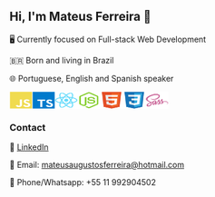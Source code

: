 ## Hi, I'm Mateus Ferreira  👋
 🖥️ Currently focused on Full-stack Web Development
 
 🇧🇷 Born and living in Brazil
 
 🌐 Portuguese, English and Spanish speaker

<img align="center" alt="JavaScript" height="30" width="40" src="https://raw.githubusercontent.com/devicons/devicon/master/icons/javascript/javascript-plain.svg"><img align="center" alt="TypeScript" height="30" width="40" src="https://raw.githubusercontent.com/devicons/devicon/master/icons/typescript/typescript-plain.svg"><img align="center" alt="React" height="30" width="40" src="https://raw.githubusercontent.com/devicons/devicon/master/icons/react/react-original.svg"><img align="center" alt="Node" height="30" width="40" src="https://raw.githubusercontent.com/devicons/devicon/master/icons/nodejs/nodejs-original.svg"><img align="center" alt="HTML" height="30" width="40" src="https://raw.githubusercontent.com/devicons/devicon/master/icons/html5/html5-original.svg"><img align="center" alt="CSS" height="30" width="40" src="https://raw.githubusercontent.com/devicons/devicon/master/icons/css3/css3-original.svg"><img align="center" alt="SCSS" height="30" width="40" src="https://raw.githubusercontent.com/devicons/devicon/master/icons/sass/sass-original.svg">
  

### Contact

🔗  <a href="https://www.linkedin.com/in/mateus-ferreira-3315a1109/" target="_blank">LinkedIn </a>

📧 Email: mateusaugustosferreira@hotmail.com

📱 Phone/Whatsapp: +55 11 992904502
